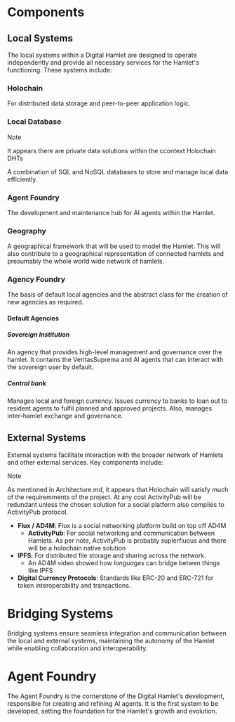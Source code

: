 # Components

## Local Systems

The local systems within a Digital Hamlet are designed to operate independently and provide all necessary services for the Hamlet's functioning. These systems include:

### Holochain

For distributed data storage and peer-to-peer application logic.

### Local Database

>[!NOTE]
>It appears there are private  data solutions within the ccontext Holochain DHTs

A combination of SQL and NoSQL databases to store and manage local data efficiently.

### Agent Foundry

The development and maintenance hub for AI agents within the Hamlet.

### Geography

A geographical framework that will be used to model the Hamlet. This will also contribute to a geographical representation of connected hamlets and presumably the whole world wide network of hamlets.

### Agency Foundry

The basis of default local agencies and the abstract class for the creation of new agencies as required.

#### Default Agencies 

##### Sovereign Institution

An agency that provides high-level management and governance over the hamlet. It contains the VeritasSuprema and AI agents that can interact with the sovereign user by default.

##### Central bank

Manages local and foreign currency. Issues currency to banks to loan out to resident agents to fulfil planned and approved projects. Also, manages inter-hamlet exchange and governance.
 
## External Systems

External systems facilitate interaction with the broader network of Hamlets and other external services. Key components include:

>[!NOTE]
>As mentioned in Architecture.md, it appears that Holochain will satisfy much of the requiremments of the project. At any cost ActivityPub will be redundant unless the chosen solution for a social platform also complies to ActivityPub protocol.

- **Flux / AD4M**: Flux is a social networking platform build on top off AD4M
  - **ActivityPub**: For social networking and communication between Hamlets. As per note, ActivityPub is probably suplerfluous and there will be a holochain native solution
- **IPFS**: For distributed file storage and sharing across the network.
  - An AD4M video showed how *languages* can bridge betwen things like IPFS
- **Digital Currency Protocols**: Standards like ERC-20 and ERC-721 for token interoperability and transactions.

# Bridging Systems

Bridging systems ensure seamless integration and communication between the local and external systems, maintaining the autonomy of the Hamlet while enabling collaboration and interoperability.

# Agent Foundry

The Agent Foundry is the cornerstone of the Digital Hamlet's development, responsible for creating and refining AI agents. It is the first system to be developed, setting the foundation for the Hamlet's growth and evolution.
